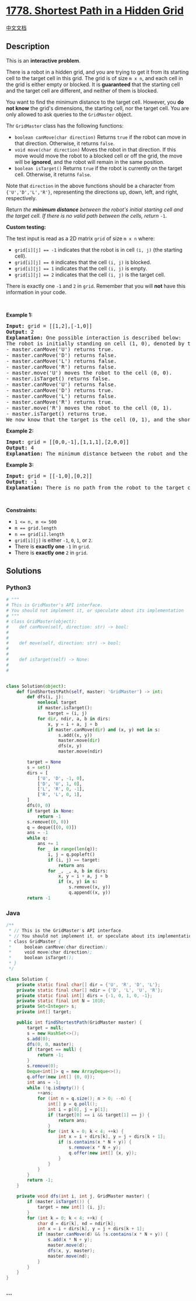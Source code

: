 # [1778. Shortest Path in a Hidden Grid](https://leetcode.com/problems/shortest-path-in-a-hidden-grid)

[中文文档](/solution/1700-1799/1778.Shortest%20Path%20in%20a%20Hidden%20Grid/README.md)

## Description

<p>This is an <strong>interactive problem</strong>.</p>

<p>There is a robot in a hidden grid, and you are trying to get it from its starting cell to the target cell in this grid. The grid is of size <code>m x n</code>, and each cell in the grid is either empty or blocked. It is <strong>guaranteed</strong> that the starting cell and the target cell are different, and neither of them is blocked.</p>

<p>You want to find the minimum distance to the target cell. However, you <strong>do not know</strong> the grid&#39;s dimensions, the starting cell, nor the target cell. You are only allowed to ask queries to the <code>GridMaster</code> object.</p>

<p>Thr <code>GridMaster</code> class has the following functions:</p>

<ul>
	<li><code>boolean canMove(char direction)</code> Returns <code>true</code> if the robot can move in that direction. Otherwise, it returns <code>false</code>.</li>
	<li><code>void move(char direction)</code> Moves the robot in that direction. If this move would move the robot to a blocked cell or off the grid, the move will be <strong>ignored</strong>, and the robot will remain in the same position.</li>
	<li><code>boolean isTarget()</code> Returns <code>true</code> if the robot is currently on the target cell. Otherwise, it returns <code>false</code>.</li>
</ul>

<p>Note that <code>direction</code> in the above functions should be a character from <code>{&#39;U&#39;,&#39;D&#39;,&#39;L&#39;,&#39;R&#39;}</code>, representing the directions up, down, left, and right, respectively.</p>

<p>Return <em>the <strong>minimum distance</strong> between the robot&#39;s initial starting cell and the target cell. If there is no valid path between the cells, return </em><code>-1</code>.</p>

<p><strong>Custom testing:</strong></p>

<p>The test input is read as a 2D matrix <code>grid</code> of size <code>m x n</code> where:</p>

<ul>
	<li><code>grid[i][j] == -1</code> indicates that the robot is in cell <code>(i, j)</code> (the starting cell).</li>
	<li><code>grid[i][j] == 0</code> indicates that the cell <code>(i, j)</code> is blocked.</li>
	<li><code>grid[i][j] == 1</code> indicates that the cell <code>(i, j)</code> is empty.</li>
	<li><code>grid[i][j] == 2</code> indicates that the cell <code>(i, j)</code> is the target cell.</li>
</ul>

<p>There is exactly one <code>-1</code> and <code>2</code> in <code>grid</code>. Remember that you will <strong>not</strong> have this information in your code.</p>

<p>&nbsp;</p>
<p><strong class="example">Example 1:</strong></p>

<pre>
<strong>Input:</strong> grid = [[1,2],[-1,0]]
<strong>Output:</strong> 2
<strong>Explanation:</strong> One possible interaction is described below:
The robot is initially standing on cell (1, 0), denoted by the -1.
- master.canMove(&#39;U&#39;) returns true.
- master.canMove(&#39;D&#39;) returns false.
- master.canMove(&#39;L&#39;) returns false.
- master.canMove(&#39;R&#39;) returns false.
- master.move(&#39;U&#39;) moves the robot to the cell (0, 0).
- master.isTarget() returns false.
- master.canMove(&#39;U&#39;) returns false.
- master.canMove(&#39;D&#39;) returns true.
- master.canMove(&#39;L&#39;) returns false.
- master.canMove(&#39;R&#39;) returns true.
- master.move(&#39;R&#39;) moves the robot to the cell (0, 1).
- master.isTarget() returns true. 
We now know that the target is the cell (0, 1), and the shortest path to the target cell is 2.
</pre>

<p><strong class="example">Example 2:</strong></p>

<pre>
<strong>Input:</strong> grid = [[0,0,-1],[1,1,1],[2,0,0]]
<strong>Output:</strong> 4
<strong>Explanation:</strong>&nbsp;The minimum distance between the robot and the target cell is 4.</pre>

<p><strong class="example">Example 3:</strong></p>

<pre>
<strong>Input:</strong> grid = [[-1,0],[0,2]]
<strong>Output:</strong> -1
<strong>Explanation:</strong>&nbsp;There is no path from the robot to the target cell.</pre>

<p>&nbsp;</p>
<p><strong>Constraints:</strong></p>

<ul>
	<li><code>1 &lt;= n, m &lt;= 500</code></li>
	<li><code>m == grid.length</code></li>
	<li><code>n == grid[i].length</code></li>
	<li><code>grid[i][j]</code> is either <code>-1</code>, <code>0</code>, <code>1</code>, or <code>2</code>.</li>
	<li>There is <strong>exactly one</strong> <code>-1</code> in <code>grid</code>.</li>
	<li>There is <strong>exactly one</strong> <code>2</code> in <code>grid</code>.</li>
</ul>

## Solutions

<!-- tabs:start -->

### **Python3**

```python
# """
# This is GridMaster's API interface.
# You should not implement it, or speculate about its implementation
# """
# class GridMaster(object):
#    def canMove(self, direction: str) -> bool:
#
#
#    def move(self, direction: str) -> bool:
#
#
#    def isTarget(self) -> None:
#
#


class Solution(object):
    def findShortestPath(self, master: 'GridMaster') -> int:
        def dfs(i, j):
            nonlocal target
            if master.isTarget():
                target = (i, j)
            for dir, ndir, a, b in dirs:
                x, y = i + a, j + b
                if master.canMove(dir) and (x, y) not in s:
                    s.add((x, y))
                    master.move(dir)
                    dfs(x, y)
                    master.move(ndir)

        target = None
        s = set()
        dirs = [
            ['U', 'D', -1, 0],
            ['D', 'U', 1, 0],
            ['L', 'R', 0, -1],
            ['R', 'L', 0, 1],
        ]
        dfs(0, 0)
        if target is None:
            return -1
        s.remove((0, 0))
        q = deque([(0, 0)])
        ans = -1
        while q:
            ans += 1
            for _ in range(len(q)):
                i, j = q.popleft()
                if (i, j) == target:
                    return ans
                for _, _, a, b in dirs:
                    x, y = i + a, j + b
                    if (x, y) in s:
                        s.remove((x, y))
                        q.append((x, y))
        return -1
```

### **Java**

```java
/**
 * // This is the GridMaster's API interface.
 * // You should not implement it, or speculate about its implementation
 * class GridMaster {
 *     boolean canMove(char direction);
 *     void move(char direction);
 *     boolean isTarget();
 * }
 */

class Solution {
    private static final char[] dir = {'U', 'R', 'D', 'L'};
    private static final char[] ndir = {'D', 'L', 'U', 'R'};
    private static final int[] dirs = {-1, 0, 1, 0, -1};
    private static final int N = 1010;
    private Set<Integer> s;
    private int[] target;

    public int findShortestPath(GridMaster master) {
        target = null;
        s = new HashSet<>();
        s.add(0);
        dfs(0, 0, master);
        if (target == null) {
            return -1;
        }
        s.remove(0);
        Deque<int[]> q = new ArrayDeque<>();
        q.offer(new int[] {0, 0});
        int ans = -1;
        while (!q.isEmpty()) {
            ++ans;
            for (int n = q.size(); n > 0; --n) {
                int[] p = q.poll();
                int i = p[0], j = p[1];
                if (target[0] == i && target[1] == j) {
                    return ans;
                }
                for (int k = 0; k < 4; ++k) {
                    int x = i + dirs[k], y = j + dirs[k + 1];
                    if (s.contains(x * N + y)) {
                        s.remove(x * N + y);
                        q.offer(new int[] {x, y});
                    }
                }
            }
        }
        return -1;
    }

    private void dfs(int i, int j, GridMaster master) {
        if (master.isTarget()) {
            target = new int[] {i, j};
        }
        for (int k = 0; k < 4; ++k) {
            char d = dir[k], nd = ndir[k];
            int x = i + dirs[k], y = j + dirs[k + 1];
            if (master.canMove(d) && !s.contains(x * N + y)) {
                s.add(x * N + y);
                master.move(d);
                dfs(x, y, master);
                master.move(nd);
            }
        }
    }
}
```

### **...**

```

```

<!-- tabs:end -->
